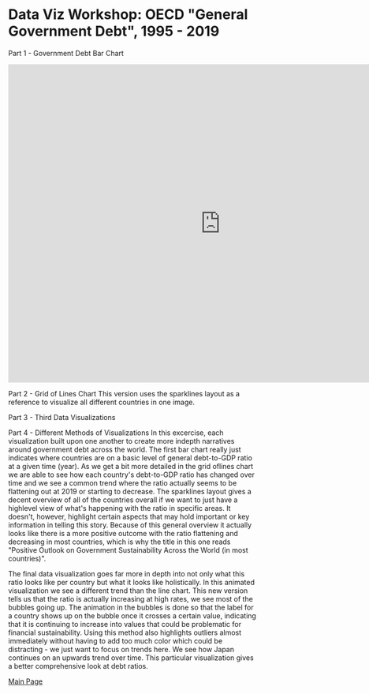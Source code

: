 # Data Viz Workshop: OECD "General Government Debt", 1995 - 2019

Part 1 - Government Debt Bar Chart

<iframe src="https://data.oecd.org/chart/69EJ" width="860" height="645" style="border: 0" mozallowfullscreen="true" webkitallowfullscreen="true" allowfullscreen="true"><a href="https://data.oecd.org/chart/69EJ" target="_blank">OECD Chart: General government debt, Total, % of GDP, Annual, 2019</a></iframe>

Part 2 - Grid of Lines Chart
This version uses the sparklines layout as a reference to visualize all different countries in one image.

<div class="flourish-embed flourish-chart" data-src="visualisation/4280884"><script src="https://public.flourish.studio/resources/embed.js"></script></div>

Part 3 - Third Data Visualizations
<div class="flourish-embed flourish-scatter" data-src="visualisation/4281421"><script src="https://public.flourish.studio/resources/embed.js"></script></div>

Part 4 - Different Methods of Visualizations
In this excercise, each visualization built upon one another to create more indepth narratives around government debt across the world. The first bar chart really just indicates where countries are on a basic level of general debt-to-GDP ratio at a given time (year). As we get a bit more detailed in the grid oflines chart we are able to see how each country's debt-to-GDP ratio has changed over time and we see a common trend where the ratio actually seems to be flattening out at 2019 or starting to decrease. The sparklines layout gives a decent overview of all of the countries overall if we want to just have a highlevel view of what's happening with the ratio in specific areas. It doesn't, however, highlight certain aspects that may hold important or key information in telling this story. Because of this general overview it actually looks like there is a more positive outcome with the ratio flattening and decreasing in most countries, which is why the title in this one reads "Positive Outlook on Government Sustainability Across the World (in most countries)". 

The final data visualization goes far more in depth into not only what this ratio looks like per country but what it looks like holistically. In this animated visualization we see a different trend than the line chart. This new version tells us that the ratio is actually increasing at high rates, we see most of the bubbles going up. The animation in the bubbles is done so that the label for a country shows up on the bubble once it crosses a certain value, indicating that it is continuing to increase into values that could be problematic for financial sustainability. Using this method also highlights outliers almost immediately without having to add too much color which could be distracting - we just want to focus on trends here. We see how Japan continues on an upwards trend over time. This particular visualization gives a better comprehensive look at debt ratios. 

[Main Page](/sarikas.md)
